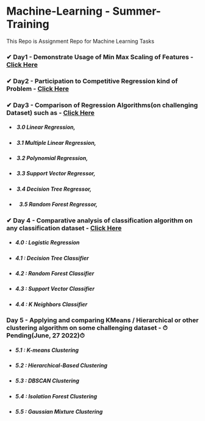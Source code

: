 # **Machine-Learning - Summer-Training**
This Repo is Assignment Repo for Machine Learning Tasks

### ✔ Day1 - Demonstrate Usage of Min Max Scaling of Features  -  [Click Here](https://github.com/Rishabh8827/Machine-Learning---Summer-Training/tree/main/Day%201)

### ✔ Day2 - Participation to Competitive Regression kind of Problem - [Click Here](https://github.com/Rishabh8827/Machine-Learning---Summer-Training/tree/main/Day%202)

### ✔ Day3 - Comparison of Regression Algorithms(on challenging Dataset) such as - [Click Here](https://github.com/Rishabh8827/Machine-Learning---Summer-Training/tree/main/Day%203)
   - ##### &nbsp;3.0  Linear Regression,
   - ##### &nbsp;3.1  Multiple Linear Regression,
   - ##### &nbsp;3.2  Polynomial Regression,
   - ##### &nbsp;3.3  Support Vector Regressor,
   - ##### &nbsp;3.4  Decision Tree Regressor,
   - ##### &nbsp;&nbsp;&nbsp;3.5  Random Forest Regressor,
   
### ✔ Day 4 - Comparative analysis of classification algorithm on any classification dataset - [Click Here](https://github.com/Rishabh8827/Machine-Learning---Summer-Training/tree/main/Day%204)
   - ##### 4.0 : Logistic Regression
   - ##### 4.1 : Decision Tree Classifier
   - ##### 4.2 : Random Forest Classifier
   - ##### 4.3 : Support Vector Classifier
   - ##### 4.4 : K Neighbors Classifier

### Day 5 - Applying and comparing KMeans / Hierarchical or other clustering algorithm on some challenging dataset - ⏱Pending(June, 27 2022)⏱
   - ##### 5.1 : K-means Clustering
   - ##### 5.2 : Hierarchical-Based Clustering
   - ##### 5.3 : DBSCAN Clustering
   - ##### 5.4 : Isolation Forest Clustering
   - ##### 5.5 : Gaussian Mixture Clustering

